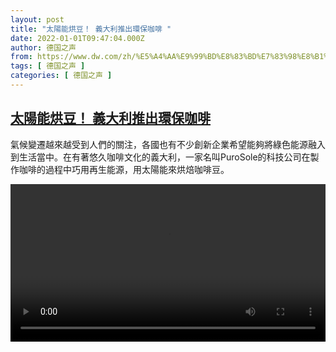 ```yaml
---
layout: post
title: "太陽能烘豆！ 義大利推出環保咖啡 "
date: 2022-01-01T09:47:04.000Z
author: 德国之声
from: https://www.dw.com/zh/%E5%A4%AA%E9%99%BD%E8%83%BD%E7%83%98%E8%B1%86%EF%BC%81%20%E7%BE%A9%E5%A4%A7%E5%88%A9%E6%8E%A8%E5%87%BA%E7%92%B0%E4%BF%9D%E5%92%96%E5%95%A1%20/a-60150215
tags: [ 德国之声 ]
categories: [ 德国之声 ]
---
```

<!--1641030424000-->
[太陽能烘豆！ 義大利推出環保咖啡](https://www.dw.com/zh/%E5%A4%AA%E9%99%BD%E8%83%BD%E7%83%98%E8%B1%86%EF%BC%81%20%E7%BE%A9%E5%A4%A7%E5%88%A9%E6%8E%A8%E5%87%BA%E7%92%B0%E4%BF%9D%E5%92%96%E5%95%A1%20/a-60150215)
------

<div>
<p>氣候變遷越來越受到人們的關注，各國也有不少創新企業希望能夠將綠色能源融入到生活當中。在有著悠久咖啡文化的義大利，一家名叫PuroSole的科技公司在製作咖啡的過程中巧用再生能源，用太陽能來烘焙咖啡豆。 </small></p><video src="https://tvdownloaddw-a.akamaihd.net/dwtv_video/flv/vdt_zh/2021/bchi211216_002_bchisolarcoffee1_01r_sd_avc.mp4" controls style="width:100%"></video>
</div>
